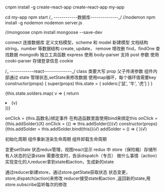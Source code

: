cnpm install -g create-react-app
create-react-app my-app

cd my-app
npm start
/_ ------------数据库--------------_/
//nodemon
npm install -g nodemon
nodemon server.js

//mongoose
cnpm install mongoose --save-dev

connect 连接数据库
定义文档模型，scheme 和 model 新建模型
文档结构
string，number 等数据结构
create, update， remove 增改删
find，findOne 查找数据
mongodb 独立工具函数
express 使用 body-parser 支持 post 参数
使用 cooki-parser 存储登录信息 cookie

/_ ------------react--------------_/
class 类要大写
prop 父子传递参数
组件内部通过 state 管理状态,setState来修改数据
使用map循环，每个循环值需要key
constructor(props) {
super(props)
this.state = {
solders:['鼠', '牛', '虎']
}
}

{this.state.solders.map( v => {
  return <li key={v}> {v} </li>
})}

<!-- 事件 -->
onClick = {this.函数名}绑定事件
在构造函数里面使用bind来绑定this
onClick = {this.addSolder}(X)
onClick = {() => this.addSolder()}(√)
constructor(props) {this.addSolder = this.addSolder.bind(this)}(√)
addSolder = () => { }(√)

<!-- 生命周期 -->
初始化周期
组件重新渲染生命周期
组件卸载生命周期

<!-- redux -->
变更setState
状态redux管理，视图react显示
redux 中 store（保险箱）存储所有人状态的记录state
需要改变时，告诉dispatch（专员） 做什么事情（action）
实现变化的人reducer拿到state和action，生成新的state

通过reducer新建store，通过store.getState获取状态
状态变更，store,dispatch(action)来修改
reducer接受state和action ,返回新的state,用store.subscribe监听每次的修改
